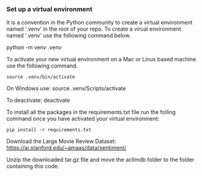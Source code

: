 
### Set up a virtual environment

It is a convention in the Python community to create a virtual environment named '.venv' in the root of your repo.
To create a virual environment named '.venv' use the following command below. 

python -m venv .venv

To activate your new virtual environment on a Mac or Linux based machine use the following command.

    source .venv/bin/activate

On Windows use:
    source .venv/Scripts/activate

To deactivate:
    deactivate

To install all the packages in the requirements.txt file run the folling command once you have 
activated your virtual environment:

    pip install -r requirements.txt

Download the Large Movie Review Dataset:
    https://ai.stanford.edu/~amaas/data/sentiment/


Unzip the downloaded tar.gz file and move the aclImdb folder to the folder containing this code.


